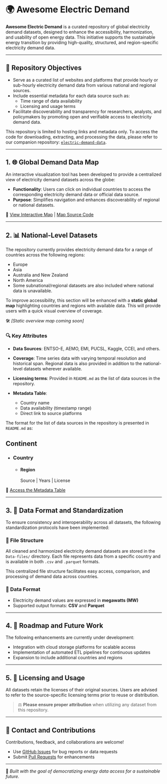 # 🌍 Awesome Electric Demand

**Awesome Electric Demand** is a curated repository of global electricity demand datasets, designed to enhance the accessibility, harmonization, and usability of open energy data. This initiative supports the sustainable energy transition by providing high-quality, structured, and region-specific electricity demand data.

---

## 🎯 Repository Objectives

- Serve as a curated list of websites and platforms that provide hourly or sub-hourly electricity demand data from various national and regional sources.
- Include essential metadata for each data source such as:
  - Time range of data availability
  - Licensing and usage terms
- Facilitate discoverability and transparency for researchers, analysts, and policymakers by promoting open and verifiable access to electricity demand data.

This repository is limited to hosting links and metadata only.
To access the code for downloading, extracting, and processing the data, please refer to our companion repository: [`electric-demand-data`](https://github.com/open-energy-transition/electric-demand-data).



---

## 1. 🌐 Global Demand Data Map

An interactive visualization tool has been developed to provide a centralized view of electricity demand datasets across the globe:

- **Functionality**: Users can click on individual countries to access the corresponding electricity demand data or official data source.
- **Purpose**: Simplifies navigation and enhances discoverability of regional or national datasets.

🔗 [View Interactive Map](https://vamsipriya22.github.io/global-demand/) | [Map Source Code](https://github.com/Vamsipriya22/global-demand/tree/main)

---

## 2. 📊 National-Level Datasets

The repository currently provides electricity demand data for a range of countries across the following regions:

- Europe
- Asia
- Australia and New Zealand
- North America
- Some subnational/regional datasets are also included where national data is unavailable.

To improve accessibility, this section will be enhanced with a **static global map** highlighting countries and regions with available data. This will provide users with a quick visual overview of coverage.

🛠 *[Static overview map coming soon]*

### 🔍 Key Attributes

- **Data Sources**: ENTSO-E, AEMO, EMI, PUCSL, Kaggle, CCEI, and others.
- **Coverage**: Time series data with varying temporal resolution and historical span. Regional data is also provided in addition to the national-level datasets wherever available.
- **Licensing terms**: Provided in `README.md` as the list of data sources in the repository.

- **Metadata Table**:
  - Country name
  - Data availability (timestamp range)
  - Direct link to source platforms

The format for the list of data sources in the repository is presented in `README.md` as:

## Continent
  - ### Country
    - #### Region
      Source | Years | License

📄 [Access the Metadata Table](https://github.com/open-energy-transition/Awesome-Electric-Demand/blob/main/demand_data_table.md)

---
## 3. 📁 Data Format and Standardization

To ensure consistency and interoperability across all datasets, the following standardization protocols have been implemented:

### 📂 File Structure

All cleaned and harmonized electricity demand datasets are stored in the `Data-files/` directory.
Each file represents data from a specific country and is available in both `.csv` and `.parquet` formats.

This centralized file structure facilitates easy access, comparison, and processing of demand data across countries.

### 🧾 Data Format

- Electricity demand values are expressed in **megawatts (MW)**
- Supported output formats: **CSV** and **Parquet**

---

## 4. 🚀 Roadmap and Future Work

The following enhancements are currently under development:

- Integration with cloud storage platforms for scalable access
- Implementation of automated ETL pipelines for continuous updates
- Expansion to include additional countries and regions

---

## 5. 📜 Licensing and Usage

All datasets retain the licenses of their original sources. Users are advised to refer to the source-specific licensing terms prior to reuse or distribution.

> ⚖️ **Please ensure proper attribution** when utilizing any dataset from this repository.

---

## 🤝 Contact and Contributions

Contributions, feedback, and collaborations are welcome!

- Use [GitHub Issues](https://github.com/open-energy-transition/Awesome-Electric-Demand/issues) for bug reports or data requests
- Submit [Pull Requests](https://github.com/open-energy-transition/Awesome-Electric-Demand/pulls) for enhancements

---

📌 *Built with the goal of democratizing energy data access for a sustainable future.*
